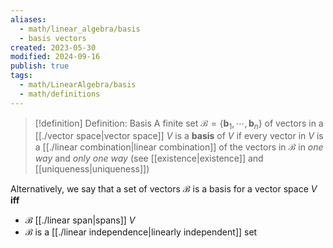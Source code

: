 ```yaml
---
aliases:
  - math/linear_algebra/basis
  - basis vectors
created: 2023-05-30
modified: 2024-09-16
publish: true
tags:
  - math/LinearAlgebra/basis
  - math/definitions
---
```

> [!definition] Definition: Basis
> A finite set $\mathcal{B} = \{\mathbf{b}_1, \cdots, \mathbf{b}_n\}$ of vectors in a [[./vector space|vector space]] $V$ is a **basis** of $V$ if every vector in $V$ is a [[./linear combination|linear combination]] of the vectors in $\mathcal{B}$ in *one way* and *only one way* (see [[existence|existence]] and [[uniqueness|uniqueness]])

Alternatively, we say that a set of vectors $\mathcal{B}$ is a basis for a vector space $V$ **iff**
- $\mathcal{B}$ [[./linear span|spans]] $V$
- $\mathcal{B}$ is a [[./linear independence|linearly independent]] set